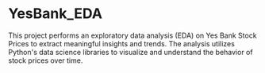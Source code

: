 # YesBank_EDA
This project performs an exploratory data analysis (EDA) on Yes Bank Stock Prices to extract meaningful insights and trends. The analysis utilizes Python's data science libraries to visualize and understand the behavior of stock prices over time.
